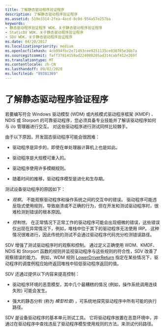 ```yaml
---
title: 了解静态驱动程序验证程序
description: 了解静态驱动程序验证程序
ms.assetid: 519e3314-2fea-4acd-8c0d-954a57e257ba
keywords:
- 静态驱动程序验证程序 WDK，关于静态驱动程序验证程序
- StaticDV WDK，关于静态驱动程序验证程序
- SDV WDK，关于静态驱动程序验证程序
ms.date: 04/20/2017
ms.localizationpriority: medium
ms.openlocfilehash: 4cb994fbc2e71493cee9251135ce030765e36b7a
ms.sourcegitcommit: faff37814159ad224080205ad314cabf412e269f
ms.translationtype: MT
ms.contentlocale: zh-CN
ms.lasthandoff: 09/02/2020
ms.locfileid: "89381369"
---
```

# <a name="understanding-static-driver-verifier"></a>了解静态驱动程序验证程序


若要编写符合 Windows 驱动模型 (WDM) 或内核模式驱动程序框架 (KMDF) 、NDIS 或 Storport 的可靠驱动程序，您必须具备专业技能并了解该驱动程序如何与 i/o 管理器进行交互。 对这些驱动程序进行测试同样比较棘手。

由于以下原因，开发固态驱动程序可能会很困难：

-   驱动程序是异步的，即使在单处理器计算机上也是如此。

-   驱动程序是大规模可重入的。

-   驱动程序使用许多模糊规则。

-   随着时间的推移，驱动程序模型是进化和生存期。

测试设备驱动程序的原因如下：

-   *观察*。 不能观察驱动程序和操作系统之间的交互中的错误。 驱动程序可能违反隐式使用规则，导致崩溃或不正确的行为，但在开发和测试驱动程序时，很难检测到错误的根本原因。

-   *控制性*。 在正常情况下正常工作的驱动程序可能会出现细微的错误，这些错误仅出现在异常情况下，例如，堆栈中位于其下的驱动程序无法使用 IRP。 这种情况很难进行，因此传统的测试不会通过驱动程序代码充分检测错误路径。

SDV 增强了测试驱动程序时的观察和控制。 通过定义正确使用 WDM、KMDF、NDIS 和 Storport 函数的规则并监视驱动程序与这些规则的符合性，SDV 改善了观察错误的能力。 例如，WDM 规则 [LowerDriverReturn](./wdm-lowerdriverreturn.md) 指定在某些情况下，驱动程序的调度例程应始终返回堆栈中较低驱动程序返回的值。

SDV 还通过提供以下内容来提高控制：

-   驱动程序环境的恶意模型，其中几个最糟糕的情况 (例如，操作系统调用连续失败) 可能会发生。

-   强大的静态分析 (称为 *模型检查*) ，可系统地探究驱动程序中所有可能的执行路径。

SDV 是设备驱动程序的基本单元测试工具。 它将驱动程序放置在恶意环境中，并通过在驱动程序中查找违反了驱动程序模型使用规则的方法，来测试代码路径。

 

